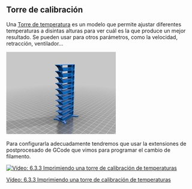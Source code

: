 ## Torre de calibración

Una [Torre de temperatura](https://www.thingiverse.com/thing:2729076) es un modelo que permite ajustar diferentes temperaturas a disintas alturas para ver cuál es la que produce un mejor resultado. Se pueden usar para otros parámetros, como la velocidad, retracción, ventilador...

![Torre de calibración](./images/567a2bd8967679dce240352282964513_preview_card.jpg)

Para configurarla adecuadamente tendremos que usar la extensiones de postprocesado de GCode que vimos para programar el cambio de filamento.


[![Vídeo: 6.3.3  Imprimiendo una torre de calibración de temperaturas](https://img.youtube.com/vi/7-knmedhClQ/0.jpg)](https://drive.google.com/file/d/10u6iNK7vo35aNoyceqQ65XKQMENydvia/view?usp=sharing)


[Vídeo: 6.3.3  Imprimiendo una torre de calibración de temperaturas](https://drive.google.com/file/d/10u6iNK7vo35aNoyceqQ65XKQMENydvia/view?usp=sharing)


